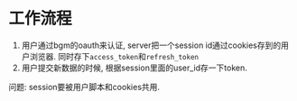 # 工作流程

1. 用户通过bgm的oauth来认证, server把一个session id通过cookies存到的用户浏览器. 同时存下`access_token`和`refresh_token`
2. 用户提交新数据的时候, 根据session里面的user_id存一下token.

问题: session要被用户脚本和cookies共用.